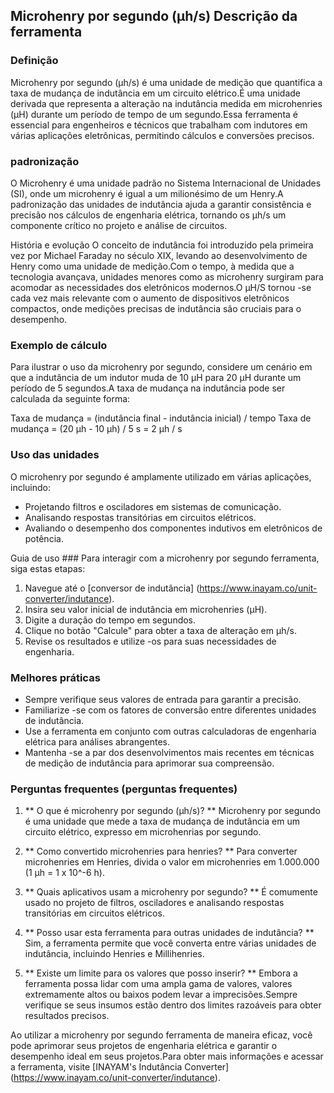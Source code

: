 ## Microhenry por segundo (µh/s) Descrição da ferramenta

### Definição
Microhenry por segundo (µh/s) é uma unidade de medição que quantifica a taxa de mudança de indutância em um circuito elétrico.É uma unidade derivada que representa a alteração na indutância medida em microhenries (µH) durante um período de tempo de um segundo.Essa ferramenta é essencial para engenheiros e técnicos que trabalham com indutores em várias aplicações eletrônicas, permitindo cálculos e conversões precisos.

### padronização
O Microhenry é uma unidade padrão no Sistema Internacional de Unidades (SI), onde um microhenry é igual a um milionésimo de um Henry.A padronização das unidades de indutância ajuda a garantir consistência e precisão nos cálculos de engenharia elétrica, tornando os µh/s um componente crítico no projeto e análise de circuitos.

História e evolução
O conceito de indutância foi introduzido pela primeira vez por Michael Faraday no século XIX, levando ao desenvolvimento de Henry como uma unidade de medição.Com o tempo, à medida que a tecnologia avançava, unidades menores como as microhenry surgiram para acomodar as necessidades dos eletrônicos modernos.O µH/S tornou -se cada vez mais relevante com o aumento de dispositivos eletrônicos compactos, onde medições precisas de indutância são cruciais para o desempenho.

### Exemplo de cálculo
Para ilustrar o uso da microhenry por segundo, considere um cenário em que a indutância de um indutor muda de 10 µH para 20 µH durante um período de 5 segundos.A taxa de mudança na indutância pode ser calculada da seguinte forma:

Taxa de mudança = (indutância final - indutância inicial) / tempo
Taxa de mudança = (20 µh - 10 µh) / 5 s = 2 µh / s

### Uso das unidades
O microhenry por segundo é amplamente utilizado em várias aplicações, incluindo:
- Projetando filtros e osciladores em sistemas de comunicação.
- Analisando respostas transitórias em circuitos elétricos.
- Avaliando o desempenho dos componentes indutivos em eletrônicos de potência.

Guia de uso ###
Para interagir com a microhenry por segundo ferramenta, siga estas etapas:
1. Navegue até o [conversor de indutância] (https://www.inayam.co/unit-converter/indutance).
2. Insira seu valor inicial de indutância em microhenries (µH).
3. Digite a duração do tempo em segundos.
4. Clique no botão "Calcule" para obter a taxa de alteração em µh/s.
5. Revise os resultados e utilize -os para suas necessidades de engenharia.

### Melhores práticas
- Sempre verifique seus valores de entrada para garantir a precisão.
- Familiarize -se com os fatores de conversão entre diferentes unidades de indutância.
- Use a ferramenta em conjunto com outras calculadoras de engenharia elétrica para análises abrangentes.
- Mantenha -se a par dos desenvolvimentos mais recentes em técnicas de medição de indutância para aprimorar sua compreensão.

### Perguntas frequentes (perguntas frequentes)

1. ** O que é microhenry por segundo (µh/s)? **
Microhenry por segundo é uma unidade que mede a taxa de mudança de indutância em um circuito elétrico, expresso em microhenrias por segundo.

2. ** Como convertido microhenries para henries? **
Para converter microhenries em Henries, divida o valor em microhenries em 1.000.000 (1 µh = 1 x 10^-6 h).

3. ** Quais aplicativos usam a microhenry por segundo? **
É comumente usado no projeto de filtros, osciladores e analisando respostas transitórias em circuitos elétricos.

4. ** Posso usar esta ferramenta para outras unidades de indutância? **
Sim, a ferramenta permite que você converta entre várias unidades de indutância, incluindo Henries e Millihenries.

5. ** Existe um limite para os valores que posso inserir? **
Embora a ferramenta possa lidar com uma ampla gama de valores, valores extremamente altos ou baixos podem levar a imprecisões.Sempre verifique se seus insumos estão dentro dos limites razoáveis ​​para obter resultados precisos.

Ao utilizar a microhenry por segundo ferramenta de maneira eficaz, você pode aprimorar seus projetos de engenharia elétrica e garantir o desempenho ideal em seus projetos.Para obter mais informações e acessar a ferramenta, visite [INAYAM's Indutância Converter] (https://www.inayam.co/unit-converter/indutance).
